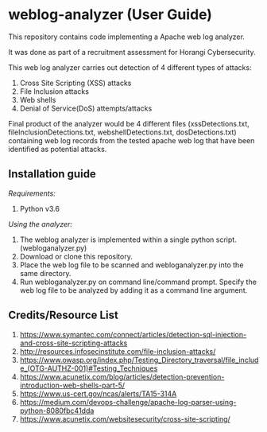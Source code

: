 # weblog-analyzer (User Guide)


This repository contains code implementing a Apache web log analyzer.


It was done as part of a recruitment assessment for Horangi Cybersecurity.


This web log analyzer carries out detection of 4 different types of attacks:
  1) Cross Site Scripting (XSS) attacks
  2) File Inclusion attacks
  3) Web shells
  4) Denial of Service(DoS) attempts/attacks 


Final product of the analyzer would be 4 different files (xssDetections.txt, fileInclusionDetections.txt, webshellDetections.txt, dosDetections.txt) containing web log records from the tested apache web log that have been identified as potential attacks.



## Installation guide

<i>Requirements: </i>
  1) Python v3.6
  
<i>Using the analyzer:</i>
  1) The weblog analyzer is implemented within a single python script. (webloganalyzer.py)
  2) Download or clone this repository.
  3) Place the web log file to be scanned and webloganalyzer.py into the same directory.
  4) Run webloganalyzer.py on command line/command prompt. Specify the web log file to be analyzed by adding it as a command  line argument.
  


## Credits/Resource List

  1) https://www.symantec.com/connect/articles/detection-sql-injection-and-cross-site-scripting-attacks
  2) http://resources.infosecinstitute.com/file-inclusion-attacks/
  3) https://www.owasp.org/index.php/Testing_Directory_traversal/file_include_(OTG-AUTHZ-001)#Testing_Techniques
  4) https://www.acunetix.com/blog/articles/detection-prevention-introduction-web-shells-part-5/
  5) https://www.us-cert.gov/ncas/alerts/TA15-314A
  6) https://medium.com/devops-challenge/apache-log-parser-using-python-8080fbc41dda
  7) https://www.acunetix.com/websitesecurity/cross-site-scripting/
